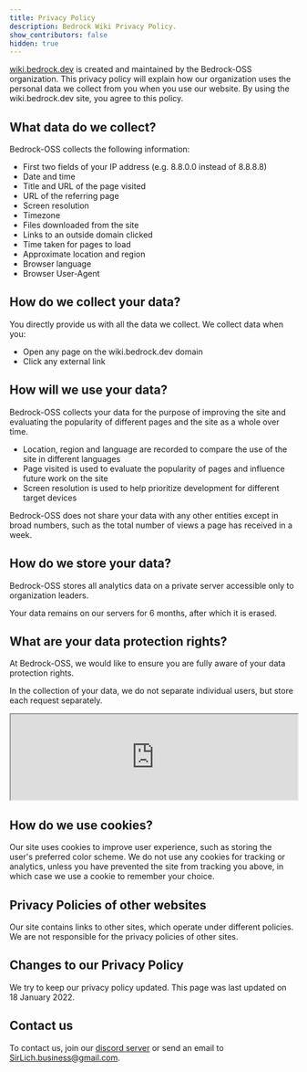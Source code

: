 ```yaml
---
title: Privacy Policy
description: Bedrock Wiki Privacy Policy.
show_contributors: false
hidden: true
---
```


[wiki.bedrock.dev](/) is created and maintained by the Bedrock-OSS organization. This privacy policy will explain how our organization uses the personal data we collect from you when you use our website. By using the wiki.bedrock.dev site, you agree to this policy.

## What data do we collect?

Bedrock-OSS collects the following information:

-   First two fields of your IP address (e.g. 8.8.0.0 instead of 8.8.8.8)
-   Date and time
-   Title and URL of the page visited
-   URL of the referring page
-   Screen resolution
-   Timezone
-   Files downloaded from the site
-   Links to an outside domain clicked
-   Time taken for pages to load
-   Approximate location and region
-   Browser language
-   Browser User-Agent

## How do we collect your data?

You directly provide us with all the data we collect. We collect data when you:

-   Open any page on the wiki.bedrock.dev domain
-   Click any external link

## How will we use your data?

Bedrock-OSS collects your data for the purpose of improving the site and evaluating the popularity of different pages and the site as a whole over time.

-   Location, region and language are recorded to compare the use of the site in different languages
-   Page visited is used to evaluate the popularity of pages and influence future work on the site
-   Screen resolution is used to help prioritize development for different target devices

Bedrock-OSS does not share your data with any other entities except in broad numbers, such as the total number of views a page has received in a week.

## How do we store your data?

Bedrock-OSS stores all analytics data on a private server accessible only to organization leaders.

Your data remains on our servers for 6 months, after which it is erased.

## What are your data protection rights?

At Bedrock-OSS, we would like to ensure you are fully aware of your data protection rights.

In the collection of your data, we do not separate individual users, but store each request separately.

<iframe
    style="width:100%"
    src="https://hopper.bedrock.dev/wikihopper/index.php?module=CoreAdminHome&action=optOut&language=en&backgroundColor=4d4d4d&fontColor=ffffff&fontSize=&fontFamily="
></iframe>

## How do we use cookies?

Our site uses cookies to improve user experience, such as storing the user's preferred color scheme. We do not use any cookies for tracking or analytics, unless you have prevented the site from tracking you above, in which case we use a cookie to remember your choice.

## Privacy Policies of other websites

Our site contains links to other sites, which operate under different policies. We are not responsible for the privacy policies of other sites.

## Changes to our Privacy Policy

We try to keep our privacy policy updated. This page was last updated on 18 January 2022.

## Contact us

To contact us, join our [discord server](/discord) or send an email to [SirLich.business@gmail.com](mailto:SirLich.business@gmail.com).
